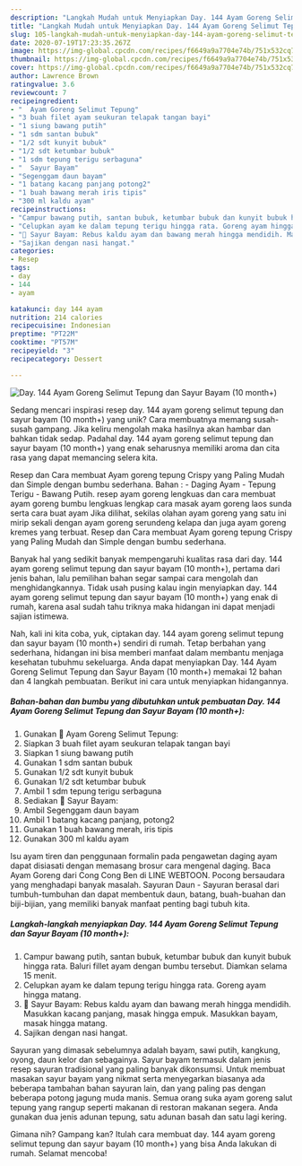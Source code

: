 ```yaml
---
description: "Langkah Mudah untuk Menyiapkan Day. 144 Ayam Goreng Selimut Tepung dan Sayur Bayam (10 month+) yang Enak"
title: "Langkah Mudah untuk Menyiapkan Day. 144 Ayam Goreng Selimut Tepung dan Sayur Bayam (10 month+) yang Enak"
slug: 105-langkah-mudah-untuk-menyiapkan-day-144-ayam-goreng-selimut-tepung-dan-sayur-bayam-10-month-yang-enak
date: 2020-07-19T17:23:35.267Z
image: https://img-global.cpcdn.com/recipes/f6649a9a7704e74b/751x532cq70/day-144-ayam-goreng-selimut-tepung-dan-sayur-bayam-10-month-foto-resep-utama.jpg
thumbnail: https://img-global.cpcdn.com/recipes/f6649a9a7704e74b/751x532cq70/day-144-ayam-goreng-selimut-tepung-dan-sayur-bayam-10-month-foto-resep-utama.jpg
cover: https://img-global.cpcdn.com/recipes/f6649a9a7704e74b/751x532cq70/day-144-ayam-goreng-selimut-tepung-dan-sayur-bayam-10-month-foto-resep-utama.jpg
author: Lawrence Brown
ratingvalue: 3.6
reviewcount: 7
recipeingredient:
- "  Ayam Goreng Selimut Tepung"
- "3 buah filet ayam seukuran telapak tangan bayi"
- "1 siung bawang putih"
- "1 sdm santan bubuk"
- "1/2 sdt kunyit bubuk"
- "1/2 sdt ketumbar bubuk"
- "1 sdm tepung terigu serbaguna"
- "  Sayur Bayam"
- "Segenggam daun bayam"
- "1 batang kacang panjang potong2"
- "1 buah bawang merah iris tipis"
- "300 ml kaldu ayam"
recipeinstructions:
- "Campur bawang putih, santan bubuk, ketumbar bubuk dan kunyit bubuk hingga rata. Baluri fillet ayam dengan bumbu tersebut. Diamkan selama 15 menit."
- "Celupkan ayam ke dalam tepung terigu hingga rata. Goreng ayam hingga matang."
- "🐤 Sayur Bayam: Rebus kaldu ayam dan bawang merah hingga mendidih. Masukkan kacang panjang, masak hingga empuk. Masukkan bayam, masak hingga matang."
- "Sajikan dengan nasi hangat."
categories:
- Resep
tags:
- day
- 144
- ayam

katakunci: day 144 ayam 
nutrition: 214 calories
recipecuisine: Indonesian
preptime: "PT22M"
cooktime: "PT57M"
recipeyield: "3"
recipecategory: Dessert

---
```



![Day. 144 Ayam Goreng Selimut Tepung dan Sayur Bayam (10 month+)](https://img-global.cpcdn.com/recipes/f6649a9a7704e74b/751x532cq70/day-144-ayam-goreng-selimut-tepung-dan-sayur-bayam-10-month-foto-resep-utama.jpg)

Sedang mencari inspirasi resep day. 144 ayam goreng selimut tepung dan sayur bayam (10 month+) yang unik? Cara membuatnya memang susah-susah gampang. Jika keliru mengolah maka hasilnya akan hambar dan bahkan tidak sedap. Padahal day. 144 ayam goreng selimut tepung dan sayur bayam (10 month+) yang enak seharusnya memiliki aroma dan cita rasa yang dapat memancing selera kita.

Resep dan Cara membuat Ayam goreng tepung Crispy yang Paling Mudah dan Simple dengan bumbu sederhana. Bahan : - Daging Ayam - Tepung Terigu - Bawang Putih. resep ayam goreng lengkuas dan cara membuat ayam goreng bumbu lengkuas lengkap cara masak ayam goreng laos sunda serta cara buat ayam Jika dilihat, sekilas olahan ayam goreng yang satu ini mirip sekali dengan ayam goreng serundeng kelapa dan juga ayam goreng kremes yang terbuat. Resep dan Cara membuat Ayam goreng tepung Crispy yang Paling Mudah dan Simple dengan bumbu sederhana.

Banyak hal yang sedikit banyak mempengaruhi kualitas rasa dari day. 144 ayam goreng selimut tepung dan sayur bayam (10 month+), pertama dari jenis bahan, lalu pemilihan bahan segar sampai cara mengolah dan menghidangkannya. Tidak usah pusing kalau ingin menyiapkan day. 144 ayam goreng selimut tepung dan sayur bayam (10 month+) yang enak di rumah, karena asal sudah tahu triknya maka hidangan ini dapat menjadi sajian istimewa.


Nah, kali ini kita coba, yuk, ciptakan day. 144 ayam goreng selimut tepung dan sayur bayam (10 month+) sendiri di rumah. Tetap berbahan yang sederhana, hidangan ini bisa memberi manfaat dalam membantu menjaga kesehatan tubuhmu sekeluarga. Anda dapat menyiapkan Day. 144 Ayam Goreng Selimut Tepung dan Sayur Bayam (10 month+) memakai 12 bahan dan 4 langkah pembuatan. Berikut ini cara untuk menyiapkan hidangannya.

<!--inarticleads1-->

##### Bahan-bahan dan bumbu yang dibutuhkan untuk pembuatan Day. 144 Ayam Goreng Selimut Tepung dan Sayur Bayam (10 month+):

1. Gunakan  🐤 Ayam Goreng Selimut Tepung:
1. Siapkan 3 buah filet ayam seukuran telapak tangan bayi
1. Siapkan 1 siung bawang putih
1. Gunakan 1 sdm santan bubuk
1. Gunakan 1/2 sdt kunyit bubuk
1. Gunakan 1/2 sdt ketumbar bubuk
1. Ambil 1 sdm tepung terigu serbaguna
1. Sediakan  🐤 Sayur Bayam:
1. Ambil Segenggam daun bayam
1. Ambil 1 batang kacang panjang, potong2
1. Gunakan 1 buah bawang merah, iris tipis
1. Gunakan 300 ml kaldu ayam


Isu ayam tiren dan penggunaan formalin pada pengawetan daging ayam dapat disiasati dengan memasang brosur cara mengenal daging. Baca Ayam Goreng dari Cong Cong Ben di LINE WEBTOON. Pocong bersaudara yang menghadapi banyak masalah. Sayuran Daun - Sayuran berasal dari tumbuh-tumbuhan dan dapat membentuk daun, batang, buah-buahan dan biji-bijian, yang memiliki banyak manfaat penting bagi tubuh kita. 

<!--inarticleads2-->

##### Langkah-langkah menyiapkan Day. 144 Ayam Goreng Selimut Tepung dan Sayur Bayam (10 month+):

1. Campur bawang putih, santan bubuk, ketumbar bubuk dan kunyit bubuk hingga rata. Baluri fillet ayam dengan bumbu tersebut. Diamkan selama 15 menit.
1. Celupkan ayam ke dalam tepung terigu hingga rata. Goreng ayam hingga matang.
1. 🐤 Sayur Bayam: Rebus kaldu ayam dan bawang merah hingga mendidih. Masukkan kacang panjang, masak hingga empuk. Masukkan bayam, masak hingga matang.
1. Sajikan dengan nasi hangat.


Sayuran yang dimasak sebelumnya adalah bayam, sawi putih, kangkung, oyong, daun kelor dan sebagainya. Sayur bayam termasuk dalam jenis resep sayuran tradisional yang paling banyak dikonsumsi. Untuk membuat masakan sayur bayam yang nikmat serta menyegarkan biasanya ada beberapa tambahan bahan sayuran lain, dan yang paling pas dengan beberapa potong jagung muda manis. Semua orang suka ayam goreng salut tepung yang rangup seperti makanan di restoran makanan segera. Anda gunakan dua jenis adunan tepung, satu adunan basah dan satu lagi kering. 

Gimana nih? Gampang kan? Itulah cara membuat day. 144 ayam goreng selimut tepung dan sayur bayam (10 month+) yang bisa Anda lakukan di rumah. Selamat mencoba!

